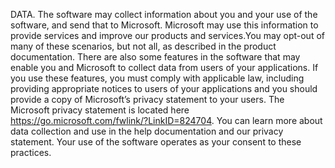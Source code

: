 DATA. The software may collect information about you and your use of the software, and send that to Microsoft. Microsoft may use this information to provide services and improve our products and services.You may opt-out of many of these scenarios, but not all, as described in the product documentation. There are also some features in the software that may enable you and Microsoft to collect data from users of your applications. If you use these features, you must comply with applicable law, including providing appropriate notices to users of your applications and you should provide a copy of Microsoft’s privacy statement to your users. The Microsoft privacy statement is located here https://go.microsoft.com/fwlink/?LinkID=824704. You can learn more about data collection and use in the help documentation and our privacy statement. Your use of the software operates as your consent to these practices.

